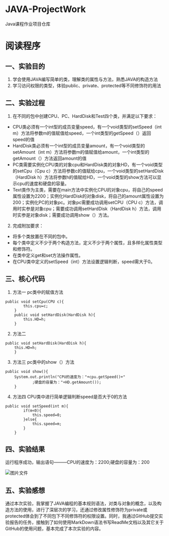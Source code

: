 # JAVA-ProjectWork
Java课程作业项目仓库

# 阅读程序

## 一、实验目的
1. 学会使用JAVA编写简单的类，理解类的属性与方法，熟悉JAVA的构造方法
2. 学习访问权限的类型，体验public、private、protected等不同修饰符的用法
## 二、实验过程
1. 在不同的包中创建CPU、PC、HardDisk和Test四个类，并满足以下要求：
- CPU类必须有一个int型的成员变量speed，有一个void类型的setSpeed（int m）方法将参数m的值赋值给speed，一个int类型的getSpeed（）返回speed的值
- HardDisk类必须有一个int型的成员变量amount，有一个void类型的setAmount（int m）方法将参数m的值赋值给amount，一个int类型的getAmount（）方法返回amount的值
- PC类需要实例化CPU类的对象cpu和HardDisk类的对象HD，有一个void类型的setCpu（Cpu c）方法将参数c的值赋给cpu，一个void类型的setHardDisk（HardDisk h）方法将参数h的值赋给HD，一个void类型的show方法可以显示cpu的速度和硬盘的容量。
- Text类作为主类，需要在main方法中实例化CPU的对象cpu，将自己的speed属性设置为2200；实例化HardDisk的对象disk，将自己的amount属性设置为200；实例化PC的对象pc。对象pc需要成功调用setCPU（CPU c）方法，调用时实参是对象cpu；需要成功调用setHardDisk（HardDisk h）方法，调用时实参是对象disk；需要成功调用show（）方法。
2. 完成附加要求：
- 将多个类放置在不同的包中。
- 每个类中定义不少于两个构造方法，定义不少于两个属性，且多样化属性类型和修饰符。
- 在类中定义get和set方法操作属性。
- 在CPU类中定义的setSpeed（int）方法设置逻辑判断，speed需大于0。
## 三、核心代码
1. 方法一
pc类中的赋值方法
```
public void setCpu(CPU c){
		this.cpu=c;
	}
	public void setHardDisk(HardDisk h){
		this.HD=h;
	}
```
2. 方法二
```
public void setHardDisk(HardDisk h){
	this.HD=h;
	} 
```
3. 方法三
pc类中的show（）方法
```
public void show(){
	System.out.println("CPU的速度为："+cpu.getSpeed()+"
			;硬盘的容量为："+HD.getAmount());
	}
```
4. 方法四
CPU类中进行简单逻辑判断speed是否大于0的方法

```
public void setSpeed(int m){
		if(m<0){
			this.speed=0;
		}else{
			this.speed=m;
		}
	}
```
## 四、实验结果

运行程序成功，输出语句———CPU的速度为：2200;硬盘的容量为：200

![图片文件](http://note.youdao.com/yws/public/resource/1702e58cbd09251464ea013ed8cbb85d/xmlnote/WEBRESOURCE99148ae5dc3d90a8ed2f3a6eb4c37f59/10)
## 五、实验感想
通过本次实验，我掌握了JAVA编程的基本规则语法，对类与对象的概念，以及构造方法的使用，进行了深层次的学习，还通过修改属性修饰符为private或protected体会到了不同包下不同修饰符的权限设置。同时，我通过GitHub提交实验报告的任务，接触到了如何使用MarkDown语法书写ReadMe文档以及其它关于GitHub的使用问题，基本完成了本次实验的内容。
